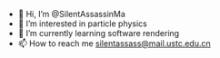 - 👋 Hi, I’m @SilentAssassinMa
- 👀 I’m interested in particle physics
- 🌱 I’m currently learning software rendering
- 📫 How to reach me silentassass@mail.ustc.edu.cn

<!---
SilentAssassinMa/SilentAssassinMa is a ✨ special ✨ repository because its `README.md` (this file) appears on your GitHub profile.
You can click the Preview link to take a look at your changes.
--->
